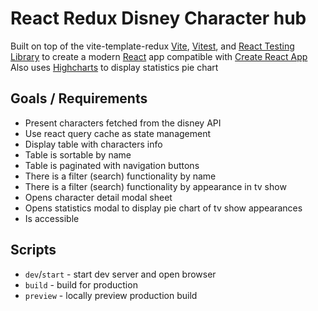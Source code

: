 # React Redux Disney Character hub

Built on top of the vite-template-redux [Vite](https://vitejs.dev/), [Vitest](https://vitest.dev/), and [React Testing Library](https://github.com/testing-library/react-testing-library) to create a modern [React](https://react.dev/) app compatible with [Create React App](https://create-react-app.dev/)
Also uses [Highcharts](https://www.highcharts.com/?credits) to display statistics pie chart

## Goals / Requirements

- Present characters fetched from the disney API
- Use react query cache as state management
- Display table with characters info
- Table is sortable by name
- Table is paginated with navigation buttons
- There is a filter (search) functionality by name
- There is a filter (search) functionality by appearance in tv show
- Opens character detail modal sheet
- Opens statistics modal to display pie chart of tv show appearances
- Is accessible

## Scripts

- `dev`/`start` - start dev server and open browser
- `build` - build for production
- `preview` - locally preview production build
